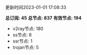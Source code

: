 更新时间2023-01-01 17:08:33

**总订阅: 45**
**总节点: 837**
**有效节点: 194**
- v2ray节点: 180
- ss节点: 8
- ssr节点: 1
- trojan节点: 5
